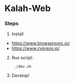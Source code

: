 # Kalah-Web

### Steps

1. Install

* https://www.browsersync.io/
* https://www.cypress.io/

2. Run script:
    
        ./dev.sh

3. Develop!        